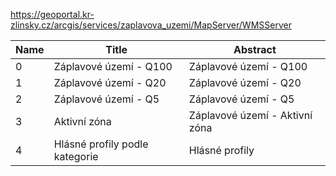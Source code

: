 https://geoportal.kr-zlinsky.cz/arcgis/services/zaplavova_uzemi/MapServer/WMSServer

|Name|Title|Abstract|
|--|--|--|
|0|Záplavové území - Q100|Záplavové území - Q100|
|1|Záplavové území - Q20|Záplavové území - Q20|
|2|Záplavové území - Q5|Záplavové území - Q5|
|3|Aktivní zóna|Záplavové území - Aktivní zóna|
|4|Hlásné profily podle kategorie|Hlásné profily|
